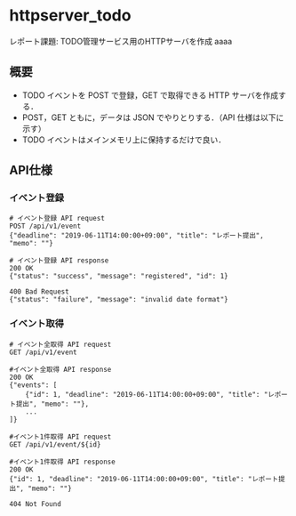 # httpserver_todo

レポート課題: TODO管理サービス用のHTTPサーバを作成
aaaa

## 概要

- TODO イベントを POST で登録，GET で取得できる HTTP サーバを作成する．
- POST，GET ともに，データは JSON でやりとりする．（API 仕様は以下に示す）
- TODO イベントはメインメモリ上に保持するだけで良い．

## API仕様

### イベント登録

```
# イベント登録 API request
POST /api/v1/event
{"deadline": "2019-06-11T14:00:00+09:00", "title": "レポート提出", "memo": ""}

# イベント登録 API response
200 OK
{"status": "success", "message": "registered", "id": 1}

400 Bad Request
{"status": "failure", "message": "invalid date format"}
```

### イベント取得

```
# イベント全取得 API request
GET /api/v1/event

#イベント全取得 API response
200 OK
{"events": [
    {"id": 1, "deadline": "2019-06-11T14:00:00+09:00", "title": "レポート提出", "memo": ""},
    ...
]}
```

```
#イベント1件取得 API request
GET /api/v1/event/${id}

#イベント1件取得 API response
200 OK
{"id": 1, "deadline": "2019-06-11T14:00:00+09:00", "title": "レポート提出", "memo": ""}

404 Not Found
```
